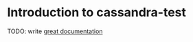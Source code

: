 # Introduction to cassandra-test

TODO: write [great documentation](http://jacobian.org/writing/great-documentation/what-to-write/)

